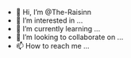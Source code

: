 - 👋 Hi, I’m @The-Raisinn
- 👀 I’m interested in ...
- 🌱 I’m currently learning ...
- 💞️ I’m looking to collaborate on ...
- 📫 How to reach me ...

<!---
The-Raisinn/The-Raisinn is a ✨ special ✨ repository because its `README.md` (this file) appears on your GitHub profile.
You can click the Preview link to take a look at your changes.
--->

